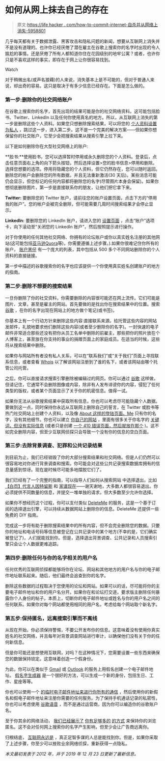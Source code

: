 # 如何从网上抹去自己的存在

> 原文:[https://life hacker . com/how-to-commit-internet-自杀并从网络上消失-5958801](https://lifehacker.com/how-to-commit-internet-suicide-and-disappear-from-the-w-5958801)

几乎每天都有关于数据泄露、黑客攻击和隐私问题的新闻，想要从互联网上消失并不是没有道理的。也许你已经厌倦了潜在雇主在谷歌上搜索你的名字时出现的令人尴尬的事情。还是厌倦了所有人都知道你住在花园级别的地牢公寓？或者，也许你只是不喜欢这样的事实，即存在于网上让你很容易找到。

Watch

对于稍微出名(或声名狼藉)的人来说，消失基本上是不可能的，但对于普通人来说，却出奇的容易。这只是取决于有多少信息已经存在。下面是怎么做的。

### **第一步:删除你的社交网络账户**

在谷歌上搜索你的名字，首先出现的结果可能是你的社交网络资料。这可能包括脸书、Twitter、LinkedIn 以及任何你使用真名的地方。所以，从互联网上消失的第一步是删除这些个人资料。如果您只想删除搜索结果，可以将您的 [个人资料设置为私人](https://lifehacker.com/the-always-up-to-date-guide-to-managing-your-facebook-p-5813990) ，跳过这一步，进入第二步。这不是一个完美的解决方案——但如果你想保留你的社交账户，它至少会把搜索结果从搜索引擎上拉下来。

以下是如何删除你在大型社交网络上的账户:

**脸书:**使用脸书，您可以选择暂时停用或永久删除您的个人资料。登录后，点击任意页面右上角的向下箭头按钮，然后选择设置>您的脸书信息>停用和删除。选择您想要的选项。停用将隐藏您的个人资料，但它仍然存在，您可以随时返回。删除您的帐户会删除您的所有数据，并且无法重新激活(30 天后)。某些消息可能仍会显示，但您标记的任何内容都将删除您的名字(尽管图片本身会保留)。如果你想彻底删除图片，第一步是直接联系你的朋友，让他们把它拿下来。

**Twitter:** 要删除您的 Twitter 账户，请前往您的账户设置页面，点击下方的“停用我的账户”。您的帐户会被完全删除，但可能需要几周时间搜索结果才会停止显示。

**LinkedIn:** 要删除您的 LinkedIn 账户，请进入您的 [设置页面](https://www.linkedin.com/settings/?tab=account&modal=nsettings-manage-email) ，点击“账户”选项卡，向下滚动至“关闭您的 LinkedIn 账户”，然后按照提示进行操作。

对于你使用的任何其他社交网络、你拥有的论坛账户或你以真实姓名注册的其他网站(这可能包括[亚马逊](http://www.amazon.com/gp/help/customer/display.html?asc_campaign=InlineText&asc_refurl=https://lifehacker.com/how-to-commit-internet-suicide-and-disappear-from-the-w-5958801&asc_source=&nodeId=565164&tag=kinjalifehackerlink-20)[Quora](http://www.quora.com/Quora-product/How-do-I-delete-my-Quora-account)等)，你需要遵循上述步骤。).如果你很难记住你所有的账户， [账户黑仔](http://www.accountkiller.com/en/) 有一个庞大的列表，其中包括从 500 多个不同网站删除你的个人资料的直接链接。

第一步中描述的谷歌搜索你的名字也应该提供一个你使用真实姓名创建账户的地方的指南。

### **第二步:删除不想要的搜索结果**

一旦你删除了你的社交资料，你需要删除的内容很可能还在网上流传。它们可能是图片、文章，甚至是雇主的网站。首先要做的是找出你在搜索结果中的位置。搜索 [谷歌](http://www.google.com/) ，在你的名字出现在网站上的地方做个笔记(或书签)。

你基本上有一个行动方针来删除这些内容:直接联系来源。给托管这些内容的网站发邮件，礼貌地要求他们删除这些内容(或者至少删除你的名字)。一封快速的电子邮件非常适合那些还没有把你从员工名单中删除的前雇主，那些把你的照片放在个人博客上，甚至放在你支持的事业的捐赠页面上的家庭成员。在适当的时候，这些将从搜索结果中删除。

如果你与网站所有者没有私人关系，可以在“联系我们”或“关于我们”页面上寻找联系信息，或者查看 [Whois](http://whois.domaintools.com/) 以了解该网站注册到了谁的名下，或者该网站由哪个托管公司托管。

之后，你可以直接请求搜索引擎删除被编辑过的网页。你可以通过 [谷歌](http://support.google.com/webmasters/bin/answer.py?hl=en&answer=164734) 这样做，但请记住，它通常不会删除图像或内容，除非有人发布诽谤你的内容，侵犯了任何类型的版权，或者某个页面显示了关于你的机密信息。值得一试。

如果你无法从谷歌搜索结果中获取所有信息，你也可以考虑尽可能隐藏个人数据。要做到这一点，同时保持你永远从互联网上删除自己的誓言，在 Twitter 或脸书等热门社交网站上创建个人资料，以及像 [About 这样的登陆页面。Me](https://about.me/) 只有你的名字，没有其他细节。你也可以建立 [你自己的网站](http://lifehacker.com/geek-to-live-have-a-say-in-what-google-says-about-you-152444) ，里面有很多关于你名字的 [关键词，但没有实际信息](http://lifehacker.com/linkedin-wordpress-vimeo-and-other-sites-you-should-5931303) (或者只是创建 [一个 410 错误页面，然后就放在那个](http://www.hanselman.com/blog/410GoneThoughtsOnMarkDiveintomarkPilgrimsAndWhysInfosuicides.aspx) )。这不如完全删除内容，但至少互联网侦探只会导致一个没有你的信息的空白页面。

### **第三步:去除背景调查、犯罪和公共记录结果**

到目前为止，我们已经销毁了你的大部分搜索结果和社交网络。但是人们仍然可以很容易地对你进行背景调查和搜索。你可能会对这些公共记录搜索数据库拥有的信息量感到惊讶。现在是时候尽可能多地摆脱它们了。

我们已经有了一个完整的指南，可以指导人们如何从搜索网站 中选择退出，比如 [【白页】](https://www.whitepages.com/suppression_requests)[代言人](https://www.spokeo.com/optout)[因特留斯](http://www.intelius.com/) 和 [家谱现在](https://www.familytreenow.com/optout)——谢天谢地，大多数人都很容易退出。你必须提供不同数量的信息，并提交一堆单独的请求，但大多数至少允许你选择。

如果你不想经历这个过程，你可以支付类似 [DeleteMe](https://joindeleteme.com/) 的服务，这是一个基于订阅的选择退出引擎，可以持续从数据网站上删除你的信息。DeleteMe 还提供一些免费的 DIY 指南。

完成这一步将有助于删除搜索结果中的所有内容，但不会完全删除您的数据。只要你的地址和电话号码等信息被登记在公共记录中的某个地方(不幸的是，它们确实被登记了)，人们就能找到你。但是，选择退出背景调查、公共记录和人员搜索引擎只会让个人数据更难追踪。

### **第四步:删除任何与你的名字**相关的用户名

任何优秀的互联网侦探都能够将你在论坛、网站和其他地方的用户名与你的电子邮件地址联系起来。随后，他们最终会追查到你的名字。

删除这些数据的过程取决于您使用的论坛和网站。如果可以的话，尽可能将你的主要电子邮件地址和你的用户名分开。如果你在和论坛打交道，要求版主删除任何暴露你个人身份的帖子。本质上，切断你的电子邮件地址或姓名与你的用户名之间的任何联系。如果你对每个网站都使用相同的用户名，考虑给每个网站取个新名字。

### **第五步:保持匿名，远离搜索引擎而不离线**

从现在开始，你必须保持警惕，不要公开发布你的信息。这意味着没有使用你真实姓名的社交网络，并且每年对背景调查网站进行审计，以确保他们没有关于你的任何新信息。

但是你可能还是想使用互联网，对吗？在这种情况下，您需要设置一些东西来确保您的数据保持锁定。这意味着创造一个假身份。

为此，你可以在类似于 [Gmail](https://mail.google.com/) 或 [Outlook](https://login.live.com/) 的服务上用假名创建一个电子邮件地址。 [假名字生成器](http://www.fakenamegenerator.com/index.php) 是一个很好的方法，可以生成一个新的身份，包括生日、工作、星座等等。

你也可以使用一个 [的临时电子邮件地址来进行你所有的通信](https://lifehacker.com/how-do-you-keep-your-email-address-private-5306452) ，然后使用你的新假名和假电子邮件地址来注册你需要的任何服务。为了保持手机通话记录的私密性，你也可以考虑使用 [谷歌语音](https://www.google.com/voice) ，而不是通过运营商，因为你可以编造你的谷歌账户名。

至于你其余的网络活动， [我们已经展示了](https://lifehacker.com/how-to-really-browse-without-leaving-a-trace-5395267) [你有足够多的](http://lifehacker.com/everyones-trying-to-track-what-you-do-on-the-web-heres-5887140) [的方式](http://lifehacker.com/browse-like-bond-use-any-computer-without-leaving-a-tr-5916551) 来保持你的浏览匿名。这不会对任何网上搜索你的名字产生影响，但至少会让广告商远离你。

归根结底， [互联网永远是](http://archive.org/) ，真正足智多谋的人总是能找到你。但是，如果你采取了上述步骤，你至少可以挫败业余网络侦探，重新获得一点隐私。

*本文最初发表于 2012 年，并于 2019 年 12 月 23 日更新了最新信息。*